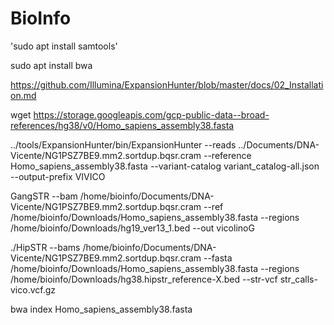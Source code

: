 # BioInfo

'sudo apt install samtools'

sudo apt install bwa

https://github.com/Illumina/ExpansionHunter/blob/master/docs/02_Installation.md


wget https://storage.googleapis.com/gcp-public-data--broad-references/hg38/v0/Homo_sapiens_assembly38.fasta

../tools/ExpansionHunter/bin/ExpansionHunter --reads ../Documents/DNA-Vicente/NG1PSZ7BE9.mm2.sortdup.bqsr.cram --reference Homo_sapiens_assembly38.fasta  --variant-catalog variant_catalog-all.json  --output-prefix VIVICO

GangSTR --bam /home/bioinfo/Documents/DNA-Vicente/NG1PSZ7BE9.mm2.sortdup.bqsr.cram --ref /home/bioinfo/Downloads/Homo_sapiens_assembly38.fasta --regions /home/bioinfo/Downloads/hg19_ver13_1.bed --out vicolinoG

./HipSTR --bams /home/bioinfo/Documents/DNA-Vicente/NG1PSZ7BE9.mm2.sortdup.bqsr.cram --fasta /home/bioinfo/Downloads/Homo_sapiens_assembly38.fasta --regions /home/bioinfo/Downloads/hg38.hipstr_reference-X.bed --str-vcf str_calls-vico.vcf.gz



bwa index Homo_sapiens_assembly38.fasta


